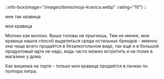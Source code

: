 ::info-box{image="/images/items/moja-kravica.webp" :rating="10"}
::

мне так нравица

моя кравица

Молоко как молоко. Выше головы не прыгнешь. Тем не менее, моя кравица нашла способ выделиться
среди остальных брендов - именно она чаще всего продаётся в безалкогольном виде, так ещё и в большой продуктовый
идти не надо, ведь часто можно встретить и на полке в магазине у дома.

Как вишенка на торте - только моя кравица продаётся в пачках по полтора литра.
